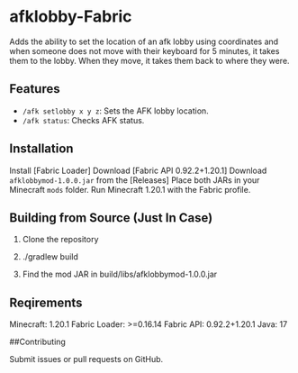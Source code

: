 # afklobby-Fabric
Adds the ability to set the location of an afk lobby using coordinates and when someone does not move with their keyboard for 5 minutes, it takes them to the lobby. When they move, it takes them back to where they were.

## Features
- `/afk setlobby x y z`: Sets the AFK lobby location.
- `/afk status`: Checks AFK status.

## Installation
 Install [Fabric Loader]
 Download [Fabric API 0.92.2+1.20.1]
  Download `afklobbymod-1.0.0.jar` from the [Releases]
  Place both JARs in your Minecraft `mods` folder.
  Run Minecraft 1.20.1 with the Fabric profile.

  ## Building from Source (Just In Case)

  1. Clone the repository

  2. ./gradlew build

  3. Find the mod JAR in build/libs/afklobbymod-1.0.0.jar

## Reqirements
 Minecraft: 1.20.1
 Fabric Loader: >=0.16.14
 Fabric API: 0.92.2+1.20.1
 Java: 17

##Contributing

Submit issues or pull requests on GitHub.
